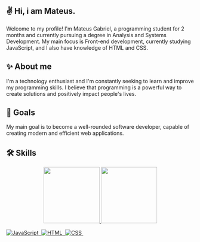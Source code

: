## ✌️ Hi, i am Mateus.
Welcome to my profile! I'm Mateus Gabriel, a programming student for 2 months and currently pursuing a degree in Analysis and Systems Development. My main focus is Front-end development, currently studying JavaScript, and I also have knowledge of HTML and CSS.

## ✨ About me
I'm a technology enthusiast and I'm constantly seeking to learn and improve my programming skills. I believe that programming is a powerful way to create solutions and positively impact people's lives.

## 🚀 Goals
My main goal is to become a well-rounded software developer, capable of creating modern and efficient web applications.

## 🛠 Skills
<div align="center">
 <a href="https://github.com/Mateusbrito1">
 <img height="150em" src="https://github-readme-stats.vercel.app/api?username=Mateusbrito1&show_icons=true&theme=dark"/>
 <img height="150em" src="https://github-readme-stats.vercel.app/api/top-langs/?username=Mateusbrito1&layout=compact&langs_count=7&theme=dark"/>
</div>
 
 ![JavaScript](https://img.shields.io/badge/JavaScript-323330?style=for-the-badge&logo=javascript&logoColor=white&color=6100ff)&nbsp;
 ![HTML]( 	https://img.shields.io/badge/HTML5-E34F26?style=for-the-badge&logo=html5&logoColor=white&color=6100ff)&nbsp;
 ![CSS](https://img.shields.io/badge/CSS3-1572B6?style=for-the-badge&logo=css3&logoColor=white&color=6100ff)&nbsp;




